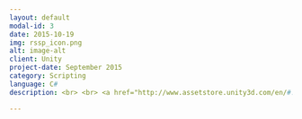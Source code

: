 ```yaml
---
layout: default
modal-id: 3
date: 2015-10-19
img: rssp_icon.png
alt: image-alt
client: Unity
project-date: September 2015
category: Scripting 
language: C# 
description: <br> <br> <a href="http://www.assetstore.unity3d.com/en/#!/content/45124"> Unity Store </a> <br> <br> <strong> Easily and quickly implement a round spawn system in your game. </strong> <br> <br> Using a custom event system any action can be implemented during a round, including (but not limited to): changing lighting, spawning preparation objects, displaying text/help on screen, and playing audio.

---
```


